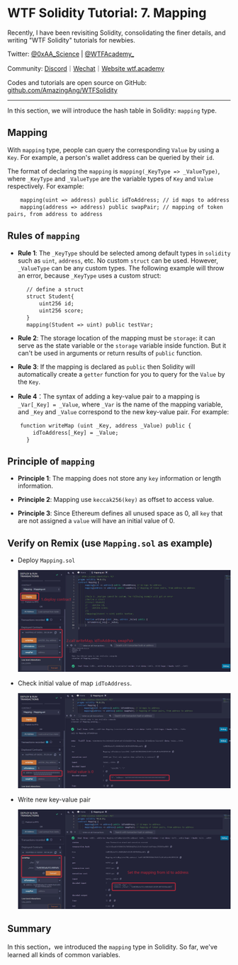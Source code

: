 # WTF Solidity Tutorial: 7. Mapping

Recently, I have been revisiting Solidity, consolidating the finer details, and writing "WTF Solidity" tutorials for newbies. 

Twitter: [@0xAA_Science](https://twitter.com/0xAA_Science) | [@WTFAcademy_](https://twitter.com/WTFAcademy_)

Community: [Discord](https://discord.wtf.academy)｜[Wechat](https://docs.google.com/forms/d/e/1FAIpQLSe4KGT8Sh6sJ7hedQRuIYirOoZK_85miz3dw7vA1-YjodgJ-A/viewform?usp=sf_link)｜[Website wtf.academy](https://wtf.academy)

Codes and tutorials are open source on GitHub: [github.com/AmazingAng/WTFSolidity](https://github.com/AmazingAng/WTFSolidity)


-----

In this section, we will introduce the hash table in Solidity: `mapping` type.

## Mapping

With `mapping` type, people can query the corresponding `Value` by using a `Key`. For example, a person's wallet address can be queried by their `id`.

The format of declaring the `mapping` is `mapping(_KeyType => _ValueType)`, where `_KeyType` and `_ValueType` are the variable types of `Key` and `Value` respectively. For example:

```solidity
    mapping(uint => address) public idToAddress; // id maps to address
    mapping(address => address) public swapPair; // mapping of token pairs, from address to address
```

## Rules of `mapping`

- **Rule 1**: The `_KeyType` should be selected among default types in `solidity` such as ` uint `, `address`, etc. No custom `struct` can be used. However, `_ValueType` can be any custom types. The following example will throw an error, because `_KeyType` uses a custom struct:

```solidity
      // define a struct
      struct Student{
          uint256 id;
          uint256 score;
      }
      mapping(Student => uint) public testVar;
```

- **Rule 2**: The storage location of the mapping must be `storage`: it can serve as the state variable or the `storage` variable inside function. But it can't be used in arguments or return results of `public` function.

- **Rule 3**: If the mapping is declared as `public` then Solidity will automatically create a `getter` function for you to query for the `Value` by the `Key`.

- **Rule 4**：The syntax of adding a key-value pair to a mapping is `_Var[_Key] = _Value`, where `_Var` is the name of the mapping variable, and `_Key` and `_Value` correspond to the new key-value pair. For example:

```solidity
    function writeMap (uint _Key, address _Value) public {
        idToAddress[_Key] = _Value;
      }
```

## Principle of `mapping`

- **Principle 1**: The mapping does not store any `key` information or length information.

- **Principle 2**: Mapping use `keccak256(key)` as offset to access value.

- **Principle 3**: Since Ethereum defines all unused space as 0, all `key` that are not assigned a `value` will have an initial value of 0.

## Verify on Remix (use `Mapping.sol` as example)

- Deploy `Mapping.sol`

    ![7-1_en](./img/7-1_en.png)

- Check initial value of map `idToAddress`.

    ![7-2_en](./img/7-2_en.png)

- Write new key-value pair

    ![7-3_en](./img/7-3_en.png)



## Summary

In this section，we introduced the `mapping` type in Solidity. So far, we've learned all kinds of common variables.
